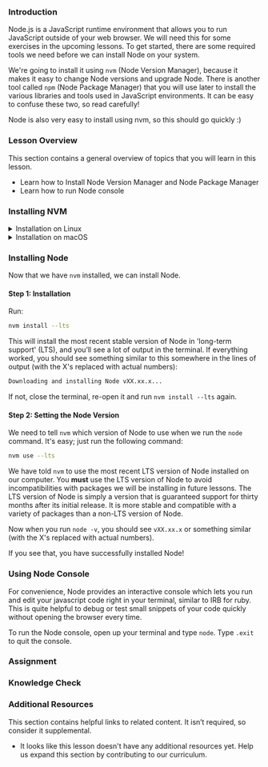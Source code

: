 ### Introduction

Node.js is a JavaScript runtime environment that allows you to run JavaScript outside of your web browser. We will need this for some exercises in the upcoming lessons. To get started, there are some required tools we need before we can install Node on your system.

We're going to install it using `nvm` (Node Version Manager), because it makes it easy to change Node versions and upgrade Node. There is another tool called `npm` (Node Package Manager) that you will use later to install the various libraries and tools used in JavaScript environments. It can be easy to confuse these two, so read carefully!

Node is also very easy to install using nvm, so this should go quickly :)

### Lesson Overview

This section contains a general overview of topics that you will learn in this lesson.

-   Learn how to Install Node Version Manager and Node Package Manager
-   Learn how to run Node console

### Installing NVM

<details markdown="block">
  <summary class="dropDown-header">Installation on Linux</summary>

#### Step 0: Prerequisites 
To install nvm properly, you'll need `curl`. Simply run the command below:

~~~bash
sudo apt install curl
~~~ 
  
Note: You may need to update the package lists to the latest version for the Curl installation to complete. If so, run the command below:

~~~bash
sudo apt update && sudo apt upgrade
~~~ 
  
#### Step 1: Downloading and Installing NVM

Simply run this command:

~~~bash
curl -o- https://raw.githubusercontent.com/nvm-sh/nvm/v0.39.1/install.sh | bash
~~~

This will install `nvm`

#### Step 2: Initializing NVM

In the terminal there should be some directions on how to initialize `nvm`. If not, (or if you don't feel like copying from the terminal), run these commands:

~~~bash
export NVM_DIR="$([ -z "${XDG_CONFIG_HOME-}" ] && printf %s "${HOME}/.nvm" || printf %s "${XDG_CONFIG_HOME}/nvm")"
[ -s "$NVM_DIR/nvm.sh" ] && \. "$NVM_DIR/nvm.sh" # This loads nvm
~~~

You can verify `nvm` is installed by running the command:

~~~bash
command -v nvm
~~~

if this returns `nvm: command not found`, close the terminal and re-open it.

</details>

<details markdown="block">
  <summary class="dropDown-header">Installation on macOS</summary>
  
On macOS 10.15 and above, the default shell is now zsh. During installation, nvm will look for a `.zshrc` file in your user home directory. By default, this file does not exist so we need to create it.

To create the `.zshrc` file and start the nvm installation, run the following commands:

~~~bash
touch ~/.zshrc
~~~

~~~bash
curl -o- https://raw.githubusercontent.com/nvm-sh/nvm/v0.39.1/install.sh | bash
~~~

Restart your terminal, or copy and paste the following into your terminal and press enter: 

~~~bash
export NVM_DIR="$HOME/.nvm"
[ -s "$NVM_DIR/nvm.sh" ] && \. "$NVM_DIR/nvm.sh" # This loads nvm
[ -s "$NVM_DIR/bash_completion" ] && \. "$NVM_DIR/bash_completion" # This loads nvm bash_completion
~~~

Test your nvm installation by running:

~~~bash
nvm --version
~~~

For more information, view [NVM's github documentation](https://github.com/nvm-sh/nvm#installation-and-update).

</details>

### Installing Node

Now that we have `nvm` installed, we can install Node.

#### Step 1: Installation

Run:

~~~bash
nvm install --lts
~~~

This will install the most recent stable version of Node in 'long-term support' (LTS), and you’ll see a lot of output in the terminal. If everything worked, you should see something similar to this somewhere in the lines of output (with the X's replaced with actual numbers):

~~~bash
Downloading and installing Node vXX.xx.x...
~~~

If not, close the terminal, re-open it and run `nvm install --lts` again.

#### Step 2: Setting the Node Version

We need to tell `nvm` which version of Node to use when we run the `node` command. It's easy; just run the following command:

~~~bash
nvm use --lts
~~~

We have told `nvm` to use the most recent LTS version of Node installed on our computer. You **must** use the LTS version of Node to avoid incompatibilities with packages we will be installing in future lessons. The LTS version of Node is simply a version that is guaranteed support for thirty months after its initial release. It is more stable and compatible with a variety of packages than a non-LTS version of Node.

Now when you run `node -v`, you should see `vXX.xx.x` or something similar (with the X's replaced with actual numbers). 

If you see that, you have successfully installed Node!

### Using Node Console  

For convenience, Node provides an interactive console which lets you run and edit your javascript code right in your terminal, similar to IRB for ruby. This is quite helpful to debug or test small snippets of your code quickly without opening the browser every time.  

To run the Node console, open up your terminal and type `node`. Type `.exit` to quit the console.

### Assignment

### Knowledge Check

### Additional Resources

This section contains helpful links to related content. It isn’t required, so consider it supplemental.

*   It looks like this lesson doesn't have any additional resources yet. Help us expand this section by contributing to our curriculum.
